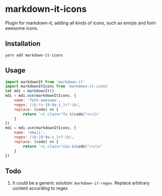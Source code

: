 # markdown-it-icons

Plugin for markdown-it, adding all kinds of icons, such as emojis and font-awesome icons.


## Installation

```
yarn add markdown-it-icons
```


## Usage

```javascript
import markdownIt from 'markdown-it'
import markdownItIcons from 'markdown-it-icons'
let mdi = markdownIt()
mdi = mdi.use(markdownItIcons, {
    name: 'font-awesome',
    regex: /\b:fa-[0-9a-z_]+?:\b/,
    replace: (code) => {
        return `<i class="fa ${code}"></i>`
    }
})
mdi = mdi.use(markdownItIcons, {
    name: 'emoji',
    regex: /\b:[0-9a-z_]+?:\b/,
    replace: (code) => {
        return `<i class="e1a-${code}"></i>`
    }
})
```


## Todo

1. It could be a generic solution: `markdown-it-regex`. Replace arbitrary content according to regex
